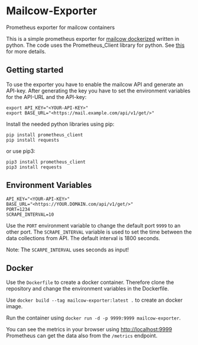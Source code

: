 # Mailcow-Exporter
Prometheus exporter for mailcow containers

This is a simple prometheus exporter for [mailcow dockerized](https://github.com/mailcow/mailcow-dockerized) written in python.
The code uses the Prometheus_Client library for python. See [this](https://github.com/prometheus/client_python) for more details.

## Getting started
To use the exporter you have to enable the mailcow API and generate an API-key.
After generating the key you have to set the environment variables for the API-URL and the API-key:

`export API_KEY="<YOUR-API-KEY>"`<br>
`export BASE_URL="<https://mail.example.com/api/v1/get/>"`

Install the needed python libraries using pip:
```
pip install prometheus_client
pip install requests
```

or use pip3:
```
pip3 install prometheus_client
pip3 install requests
```

## Environment Variables
```
API_KEY="<YOUR-API-KEY>"
BASE_URL="<https://YOUR.DOMAIN.com/api/v1/get/>"
PORT=1234
SCRAPE_INTERVAL=10
```
Use the `PORT` environment variable to change the default port `9999` to an other port.
The `SCRAPE_INTERVAL` variable is used to set the time between the data collections from API. The default interval is 1800 seconds.

Note: The `SCARPE_INTERVAL` uses seconds as input! 

## Docker
Use the `Dockerfile` to create a docker container.
Therefore clone the repository and change the environment variables in the Dockerfile.

Use `docker build --tag mailcow-exporter:latest .` to create an docker image.

Run the container using `docker run -d -p 9999:9999 mailcow-exporter`.

You can see the metrics in your browser using  [http://localhost:9999](http://localhost:9999)
Prometheus can get the data also from the `/metrics` endpoint.
